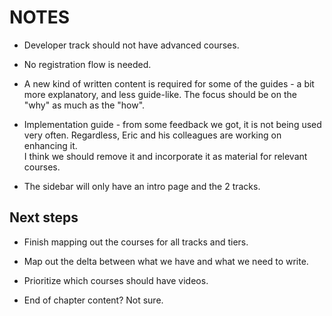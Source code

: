 # NOTES

- Developer track should not have advanced courses.

- No registration flow is needed.

- A new kind of written content is required for some of the guides - a bit more explanatory, and less guide-like. The focus should be on the "why" as much as the "how".

- Implementation guide - from some feedback we got, it is not being used very often. Regardless, Eric and his colleagues are working on enhancing it.  
  I think we should remove it and incorporate it as material for relevant courses.

- The sidebar will only have an intro page and the 2 tracks.

## Next steps

- Finish mapping out the courses for all tracks and tiers.

- Map out the delta between what we have and what we need to write.

- Prioritize which courses should have videos.

- End of chapter content? Not sure.







